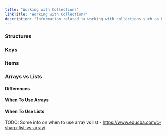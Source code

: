 ```yaml
---
title: "Working with Collections"
linkTitle: "Working with Collections"
description: "Information related to working with collections such as Lists, Dictionaries and Structures."
---
```


### Structures

### Keys

### Items

### Arrays vs Lists

#### Differences

#### When To Use Arrays

#### When To Use Lists

  TODO: Some info on when to use array vs list - https://www.educba.com/c-sharp-list-vs-array/